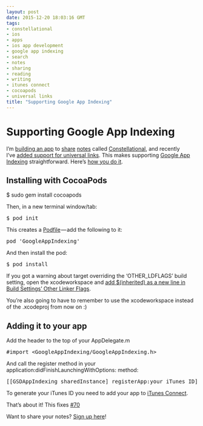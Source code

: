 ```yaml
---
layout: post
date: 2015-12-20 18:03:16 GMT
tags:
- constellational
- ios
- apps
- ios app development
- google app indexing
- search
- notes
- sharing
- reading
- writing
- itunes connect
- cocoapods
- universal links
title: "Supporting Google App Indexing"
---
```

# Supporting Google App Indexing

<p>I’m <a href="http://github.com/constellational">building an app</a> to <a href="http://arpith.co/post/134595293672/reading-everyone-you-love">share</a> <a href="http://arpith.co/post/134069674682/drafts-unpublished-edits-and-posts">notes</a> called <a href="http://constellational.com/">Constellational</a>, and recently I’ve&nbsp;<a href="http://arpith.co/post/135409935907/universal-links-in-react-native">added support for universal links</a>. This makes supporting <a href="https://developers.google.com/app-indexing/">Google App Indexing</a> straightforward. Here’s <a href="https://developers.google.com/app-indexing/ios/server">how you do it</a>.</p><h2>Installing with CocoaPods</h2><p>$ sudo gem install cocoapods</p><p>Then, in a new terminal window/tab:</p><pre>$ pod init</pre><p>This creates a <a href="https://guides.cocoapods.org/using/the-podfile.html">Podfile</a> — add the following to it:</p><pre>pod 'GoogleAppIndexing'</pre><p>And then install the pod:</p><pre>$ pod install</pre><p>If you got a warning about target overriding the ‘OTHER_LDFLAGS’ build setting, open the xcodeworkspace and <a href="http://stackoverflow.com/a/26077106">add $(inherited) as a new line in Build Settings’ Other Linker Flags</a>.</p><p>You’re also going to have to remember to use the xcodeworkspace instead of the .xcodeproj from now on :)</p><h2>Adding it to your app</h2><p>Add the header to the top of your AppDelegate.m</p><pre>#import &lt;GoogleAppIndexing/GoogleAppIndexing.h&gt;</pre><p>And call the register method in your application:didFinishLaunchingWithOptions: method:</p><pre>[[GSDAppIndexing sharedInstance] registerApp:your iTunes ID];</pre><p>To generate your iTunes ID you need to add your app to <a href="http://itunesconnect.apple.com/">iTunes Connect</a>.</p><p>That’s about it! This fixes <a href="https://github.com/constellational/iOS/issues/70">#70</a></p><p>Want to share your notes? <a href="http://eepurl.com/bHN6Mf">Sign up here</a>!</p>